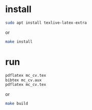 # install
```bash
sudo apt install texlive-latex-extra
```
or
```bash
make install
````

# run
```bash
pdflatex mc_cv.tex
bibtex mc_cv.aux
pdflatex mc_cv.tex
```
or
```bash
make build
```
